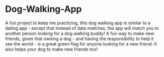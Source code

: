 # Dog-Walking-App

A fun project to keep me practicing, this dog walking app is similar to a dating app - except that instead of date matches, the app will match you to
another person looking for a dog walking buddy! A fun way to make new friends, given that owning a dog - and having the responsibility to help it see 
the world - is a great green flag for anyone looking for a new friend. It also helps your dog to make new friends too!
